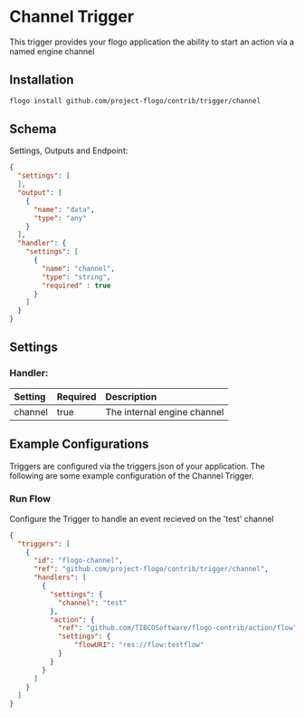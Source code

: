 <!--
title: Channel
weight: 4706
-->
# Channel Trigger
This trigger provides your flogo application the ability to start an action via a named engine channel

## Installation

```bash
flogo install github.com/project-flogo/contrib/trigger/channel
```

## Schema
Settings, Outputs and Endpoint:

```json
{
  "settings": [
  ],
  "output": [
    {
      "name": "data",
      "type": "any"
    }
  ],
  "handler": {
    "settings": [
      {
        "name": "channel",
        "type": "string",
        "required" : true
      }
    ]
  }
}
```
## Settings      
### Handler:
| Setting  | Required | Description |
|:---------|:---------|:------------|
| channel  | true     | The internal engine channel |


## Example Configurations

Triggers are configured via the triggers.json of your application. The following are some example configuration of the Channel Trigger.

### Run Flow
Configure the Trigger to handle an event recieved on the 'test' channel

```json
{
  "triggers": [
    {
      "id": "flogo-channel",
      "ref": "github.com/project-flogo/contrib/trigger/channel",
      "handlers": [
        {
          "settings": {
            "channel": "test"
          },
          "action": {
            "ref": "github.com/TIBCOSoftware/flogo-contrib/action/flow",
            "settings": {
                "flowURI": "res://flow:testflow"
            }       
          }
        }
      ]
    }
  ]
}
```
